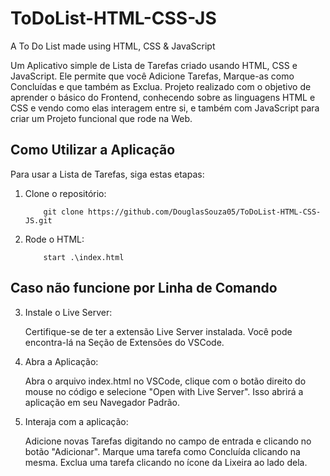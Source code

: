 # ToDoList-HTML-CSS-JS

A To Do List made using HTML, CSS &amp; JavaScript

Um Aplicativo simple de Lista de Tarefas criado usando HTML, CSS e JavaScript. Ele permite que você Adicione Tarefas, Marque-as como Concluídas e que também as Exclua. Projeto realizado com o objetivo de aprender o básico do Frontend, conhecendo sobre as linguagens HTML e CSS e vendo como elas interagem entre si, e também com JavaScript para criar um Projeto funcional que rode na Web.

## Como Utilizar a Aplicação

Para usar a Lista de Tarefas, siga estas etapas:

1. Clone o repositório:

   ```
       git clone https://github.com/DouglasSouza05/ToDoList-HTML-CSS-JS.git
   ```

2. Rode o HTML:

   ```
       start .\index.html
   ```

## Caso não funcione por Linha de Comando

3. Instale o Live Server:

   Certifique-se de ter a extensão Live Server instalada. Você pode encontra-lá na Seção de Extensões do VSCode.

4. Abra a Aplicação:

   Abra o arquivo index.html no VSCode, clique com o botão direito do mouse no código e selecione "Open with Live Server". Isso abrirá a aplicação em seu Navegador Padrão.

5. Interaja com a aplicação:

   Adicione novas Tarefas digitando no campo de entrada e clicando no botão "Adicionar".
   Marque uma tarefa como Concluída clicando na mesma.
   Exclua uma tarefa clicando no ícone da Lixeira ao lado dela.
